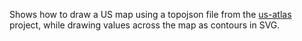 Shows how to draw a US map using a topojson file from the [us-atlas](https://github.com/topojson/us-atlas) project, while drawing values across the map as contours in SVG.